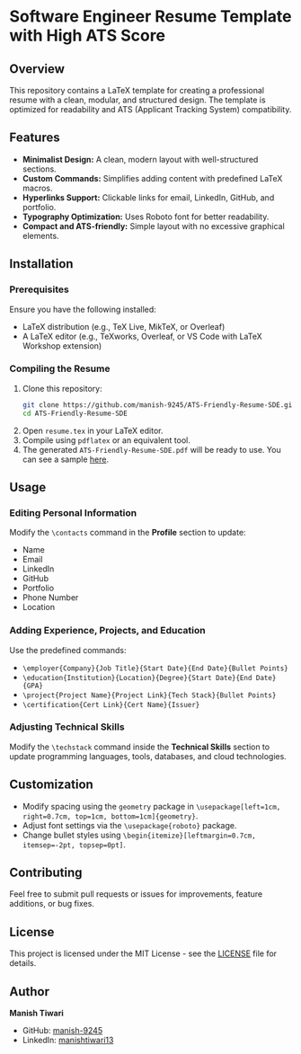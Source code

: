 # Software Engineer Resume Template with High ATS Score

## Overview
This repository contains a LaTeX template for creating a professional resume with a clean, modular, and structured design. The template is optimized for readability and ATS (Applicant Tracking System) compatibility.

## Features
- **Minimalist Design:** A clean, modern layout with well-structured sections.
- **Custom Commands:** Simplifies adding content with predefined LaTeX macros.
- **Hyperlinks Support:** Clickable links for email, LinkedIn, GitHub, and portfolio.
- **Typography Optimization:** Uses Roboto font for better readability.
- **Compact and ATS-friendly:** Simple layout with no excessive graphical elements.

## Installation
### Prerequisites
Ensure you have the following installed:
- LaTeX distribution (e.g., TeX Live, MikTeX, or Overleaf)
- A LaTeX editor (e.g., TeXworks, Overleaf, or VS Code with LaTeX Workshop extension)

### Compiling the Resume
1. Clone this repository:
   ```bash
   git clone https://github.com/manish-9245/ATS-Friendly-Resume-SDE.git
   cd ATS-Friendly-Resume-SDE
   ```
2. Open `resume.tex` in your LaTeX editor.
3. Compile using `pdflatex` or an equivalent tool.
4. The generated `ATS-Friendly-Resume-SDE.pdf` will be ready to use. You can see a sample [here](Software_Engineer_Resume_Template_High_ATS_Score.pdf).

## Usage
### Editing Personal Information
Modify the `\contacts` command in the **Profile** section to update:
- Name
- Email
- LinkedIn
- GitHub
- Portfolio
- Phone Number
- Location

### Adding Experience, Projects, and Education
Use the predefined commands:
- `\employer{Company}{Job Title}{Start Date}{End Date}{Bullet Points}`
- `\education{Institution}{Location}{Degree}{Start Date}{End Date}{GPA}`
- `\project{Project Name}{Project Link}{Tech Stack}{Bullet Points}`
- `\certification{Cert Link}{Cert Name}{Issuer}`

### Adjusting Technical Skills
Modify the `\techstack` command inside the **Technical Skills** section to update programming languages, tools, databases, and cloud technologies.

## Customization
- Modify spacing using the `geometry` package in `\usepackage[left=1cm, right=0.7cm, top=1cm, bottom=1cm]{geometry}`.
- Adjust font settings via the `\usepackage{roboto}` package.
- Change bullet styles using `\begin{itemize}[leftmargin=0.7cm, itemsep=-2pt, topsep=0pt]`.

## Contributing
Feel free to submit pull requests or issues for improvements, feature additions, or bug fixes.

## License
This project is licensed under the MIT License - see the [LICENSE](LICENSE) file for details.

## Author
**Manish Tiwari**
- GitHub: [manish-9245](https://github.com/manish-9245)
- LinkedIn: [manishtiwari13](https://www.linkedin.com/in/manishtiwari13/)

